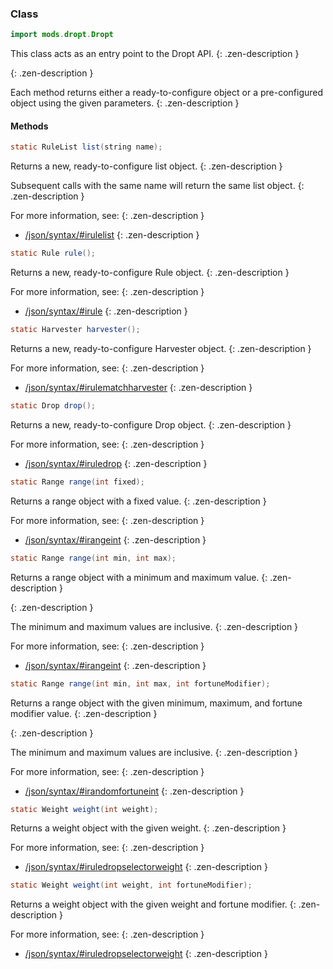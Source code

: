 ### Class

```java
import mods.dropt.Dropt
```

This class acts as an entry point to the Dropt API.
{: .zen-description }



{: .zen-description }


Each method returns either a ready-to-configure object or a pre-configured object using the given parameters.
{: .zen-description }



#### Methods

```java
static RuleList list(string name);
```

Returns a new, ready-to-configure list object.
{: .zen-description }

Subsequent calls with the same name will return the same list object.
{: .zen-description }

For more information, see:
{: .zen-description }

  * [/json/syntax/#irulelist](/json/syntax/#irulelist)
{: .zen-description }


```java
static Rule rule();
```

Returns a new, ready-to-configure Rule object.
{: .zen-description }

For more information, see:
{: .zen-description }

  * [/json/syntax/#irule](/json/syntax/#irule)
{: .zen-description }


```java
static Harvester harvester();
```

Returns a new, ready-to-configure Harvester object.
{: .zen-description }

For more information, see:
{: .zen-description }

  * [/json/syntax/#irulematchharvester](/json/syntax/#irulematchharvester)
{: .zen-description }


```java
static Drop drop();
```

Returns a new, ready-to-configure Drop object.
{: .zen-description }

For more information, see:
{: .zen-description }

  * [/json/syntax/#iruledrop](/json/syntax/#iruledrop)
{: .zen-description }


```java
static Range range(int fixed);
```

Returns a range object with a fixed value.
{: .zen-description }

For more information, see:
{: .zen-description }

  * [/json/syntax/#irangeint](/json/syntax/#irangeint)
{: .zen-description }


```java
static Range range(int min, int max);
```

Returns a range object with a minimum and maximum value.
{: .zen-description }


{: .zen-description }

The minimum and maximum values are inclusive.
{: .zen-description }

For more information, see:
{: .zen-description }

  * [/json/syntax/#irangeint](/json/syntax/#irangeint)
{: .zen-description }


```java
static Range range(int min, int max, int fortuneModifier);
```

Returns a range object with the given minimum, maximum, and fortune modifier value.
{: .zen-description }


{: .zen-description }

The minimum and maximum values are inclusive.
{: .zen-description }

For more information, see:
{: .zen-description }

  * [/json/syntax/#irandomfortuneint](/json/syntax/#irandomfortuneint)
{: .zen-description }


```java
static Weight weight(int weight);
```

Returns a weight object with the given weight.
{: .zen-description }

For more information, see:
{: .zen-description }

  * [/json/syntax/#iruledropselectorweight](/json/syntax/#iruledropselectorweight)
{: .zen-description }


```java
static Weight weight(int weight, int fortuneModifier);
```

Returns a weight object with the given weight and fortune modifier.
{: .zen-description }

For more information, see:
{: .zen-description }

  * [/json/syntax/#iruledropselectorweight](/json/syntax/#iruledropselectorweight)
{: .zen-description }

